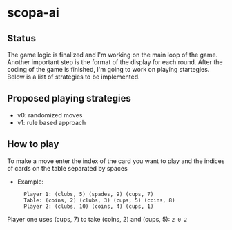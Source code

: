 # scopa-ai

## Status
The game logic is finalized and I'm working on the main loop of the game. Another important step is the format of 
the display for each round. After the coding of the game is finished, I'm going to work on playing startegies. Below is 
a list of strategies to be implemented.
 
## Proposed playing strategies
- v0: randomized moves
- v1: rule based approach

## How to play
To make a move enter the index of the card you want to play and the indices of cards on the table separated by spaces
- Example:

        Player 1: (clubs, 5) (spades, 9) (cups, 7) 
        Table: (coins, 2) (clubs, 3) (cups, 5) (coins, 8) 
        Player 2: (clubs, 10) (coins, 4) (cups, 1)

Player one uses (cups, 7) to take (coins, 2) and (cups, 5): `2 0 2`